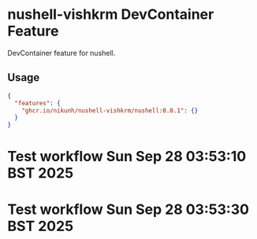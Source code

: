 # nushell-vishkrm DevContainer Feature

DevContainer feature for nushell.

## Usage

```json
{
  "features": {
    "ghcr.io/nikunh/nushell-vishkrm/nushell:0.0.1": {}
  }
}
```
# Test workflow Sun Sep 28 03:53:10 BST 2025
# Test workflow Sun Sep 28 03:53:30 BST 2025
